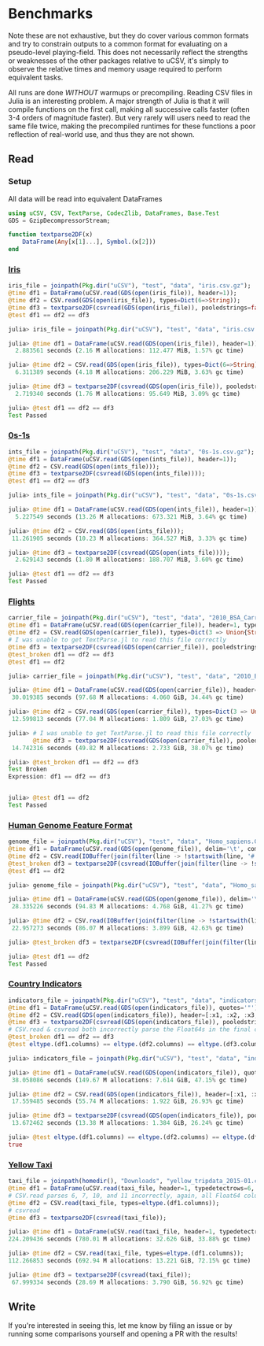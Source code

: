 # Benchmarks

Note these are not exhaustive, but they do cover various common formats and try to constrain outputs to a common format for evaluating on a pseudo-level playing-field. This does not necessarily reflect the strengths or weaknesses of the other packages relative to uCSV, it's simply to observe the relative times and memory usage required to perform equivalent tasks.

All runs are done *WITHOUT* warmups or precompiling. Reading CSV files in Julia is an interesting problem. A major strength of Julia is that it will compile functions on the first call, making all successive calls faster (often 3-4 orders of magnitude faster). But very rarely will users need to read the same file twice, making the precompiled runtimes for these functions a poor reflection of real-world use, and thus they are not shown.

## Read

### Setup

All data will be read into equivalent DataFrames
```julia
using uCSV, CSV, TextParse, CodecZlib, DataFrames, Base.Test
GDS = GzipDecompressorStream;

function textparse2DF(x)
    DataFrame(Any[x[1]...], Symbol.(x[2]))
end
```

### [Iris](https://github.com/cjprybol/uCSV.jl/blob/master/test/data/iris.csv.gz)
```julia
iris_file = joinpath(Pkg.dir("uCSV"), "test", "data", "iris.csv.gz");
@time df1 = DataFrame(uCSV.read(GDS(open(iris_file)), header=1));
@time df2 = CSV.read(GDS(open(iris_file)), types=Dict(6=>String));
@time df3 = textparse2DF(csvread(GDS(open(iris_file)), pooledstrings=false));
@test df1 == df2 == df3
```

```julia
julia> iris_file = joinpath(Pkg.dir("uCSV"), "test", "data", "iris.csv.gz");

julia> @time df1 = DataFrame(uCSV.read(GDS(open(iris_file)), header=1));
  2.883561 seconds (2.16 M allocations: 112.477 MiB, 1.57% gc time)

julia> @time df2 = CSV.read(GDS(open(iris_file)), types=Dict(6=>String));
  6.311389 seconds (4.18 M allocations: 206.229 MiB, 3.63% gc time)

julia> @time df3 = textparse2DF(csvread(GDS(open(iris_file)), pooledstrings=false));
  2.719340 seconds (1.76 M allocations: 95.649 MiB, 3.09% gc time)

julia> @test df1 == df2 == df3
Test Passed

```

### [0s-1s](https://github.com/cjprybol/uCSV.jl/blob/master/test/data/0s-1s.csv.gz)
```julia
ints_file = joinpath(Pkg.dir("uCSV"), "test", "data", "0s-1s.csv.gz");
@time df1 = DataFrame(uCSV.read(GDS(open(ints_file)), header=1));
@time df2 = CSV.read(GDS(open(ints_file)));
@time df3 = textparse2DF(csvread(GDS(open(ints_file))));
@test df1 == df2 == df3
```

```julia
julia> ints_file = joinpath(Pkg.dir("uCSV"), "test", "data", "0s-1s.csv.gz");

julia> @time df1 = DataFrame(uCSV.read(GDS(open(ints_file)), header=1));
  5.227549 seconds (13.26 M allocations: 673.321 MiB, 3.64% gc time)

julia> @time df2 = CSV.read(GDS(open(ints_file)));
 11.261905 seconds (10.23 M allocations: 364.527 MiB, 3.33% gc time)

julia> @time df3 = textparse2DF(csvread(GDS(open(ints_file))));
  2.629143 seconds (1.80 M allocations: 188.707 MiB, 3.60% gc time)

julia> @test df1 == df2 == df3
Test Passed

```

### [Flights](https://github.com/cjprybol/uCSV.jl/blob/master/test/data/2010_BSA_Carrier_PUF.csv.gz)
```julia
carrier_file = joinpath(Pkg.dir("uCSV"), "test", "data", "2010_BSA_Carrier_PUF.csv.gz");
@time df1 = DataFrame(uCSV.read(GDS(open(carrier_file)), header=1, typedetectrows=2, encodings=Dict("" => missing), types=Dict(3 =>  Union{String, Missing})));
@time df2 = CSV.read(GDS(open(carrier_file)), types=Dict(3 => Union{String, Missing}, 4 => String, 5 => String, 8 => String));
# I was unable to get TextParse.jl to read this file correctly
@time df3 = textparse2DF(csvread(GDS(open(carrier_file)), pooledstrings=false, type_detect_rows=228990, nastrings=[""]));
@test_broken df1 == df2 == df3
@test df1 == df2
```

```julia
julia> carrier_file = joinpath(Pkg.dir("uCSV"), "test", "data", "2010_BSA_Carrier_PUF.csv.gz");

julia> @time df1 = DataFrame(uCSV.read(GDS(open(carrier_file)), header=1, typedetectrows=2, encodings=Dict("" => missing), types=Dict(3 =>  Union{String, Missing})));
 30.019385 seconds (97.68 M allocations: 4.060 GiB, 34.44% gc time)

julia> @time df2 = CSV.read(GDS(open(carrier_file)), types=Dict(3 => Union{String, Missing}, 4 => String, 5 => String, 8 => String));
 12.599813 seconds (77.04 M allocations: 1.809 GiB, 27.03% gc time)

julia> # I was unable to get TextParse.jl to read this file correctly
       @time df3 = textparse2DF(csvread(GDS(open(carrier_file)), pooledstrings=false, type_detect_rows=228990, nastrings=[""]));
 14.742316 seconds (49.82 M allocations: 2.733 GiB, 38.07% gc time)

julia> @test_broken df1 == df2 == df3
Test Broken
Expression: df1 == df2 == df3


julia> @test df1 == df2
Test Passed

```

### [Human Genome Feature Format](https://github.com/cjprybol/uCSV.jl/blob/master/test/data/Homo_sapiens.GRCh38.90.gff3.gz)
```julia
genome_file = joinpath(Pkg.dir("uCSV"), "test", "data", "Homo_sapiens.GRCh38.90.gff3.gz");
@time df1 = DataFrame(uCSV.read(GDS(open(genome_file)), delim='\t', comment='#', types=Dict(1 => String)));
@time df2 = CSV.read(IOBuffer(join(filter(line -> !startswith(line, '#'), readlines(GDS(open(genome_file)))), '\n')), delim='\t', types=Dict(1 => String, 2 => String, 3 => String, 6 => String, 7 => String, 8 => String, 9 => String), header=[:x1, :x2, :x3, :x4, :x5, :x6, :x7, :x8, :x9]);
@test_broken df3 = textparse2DF(csvread(IOBuffer(join(filter(line -> !startswith(line, '#'), readlines(GDS(open(genome_file)))), '\n')), '\t', pooledstrings=false));
@test df1 == df2
```

```julia
julia> genome_file = joinpath(Pkg.dir("uCSV"), "test", "data", "Homo_sapiens.GRCh38.90.gff3.gz");

julia> @time df1 = DataFrame(uCSV.read(GDS(open(genome_file)), delim='\t', comment='#', types=Dict(1 => String)));
 28.335226 seconds (94.83 M allocations: 4.768 GiB, 41.27% gc time)

julia> @time df2 = CSV.read(IOBuffer(join(filter(line -> !startswith(line, '#'), readlines(GDS(open(genome_file)))), '\n')), delim='\t', types=Dict(1 => String, 2 => String, 3 => String, 6 => String, 7 => String, 8 => String, 9 => String), header=[:x1, :x2, :x3, :x4, :x5, :x6, :x7, :x8, :x9]);
 22.957273 seconds (86.07 M allocations: 3.899 GiB, 42.63% gc time)

julia> @test_broken df3 = textparse2DF(csvread(IOBuffer(join(filter(line -> !startswith(line, '#'), readlines(GDS(open(genome_file)))), '\n')), '\t', pooledstrings=false));

julia> @test df1 == df2
Test Passed

```

### [Country Indicators](https://github.com/cjprybol/uCSV.jl/blob/master/test/data/indicators.csv.gz)
```julia
indicators_file = joinpath(Pkg.dir("uCSV"), "test", "data", "indicators.csv.gz");
@time df1 = DataFrame(uCSV.read(GDS(open(indicators_file)), quotes='"'));
@time df2 = CSV.read(GDS(open(indicators_file)), header=[:x1, :x2, :x3, :x4, :x5, :x6], types=Dict(1 => String, 2 => String, 3 => String, 4 => String));
@time df3 = textparse2DF(csvread(GDS(open(indicators_file)), pooledstrings=false, header_exists=false, colnames=[:x1, :x2, :x3, :x4, :x5, :x6]));
# CSV.read & csvread both incorrectly parse the Float64s in the final column
@test_broken df1 == df2 == df3
@test eltype.(df1.columns) == eltype.(df2.columns) == eltype.(df3.columns)
```

```julia
julia> indicators_file = joinpath(Pkg.dir("uCSV"), "test", "data", "indicators.csv.gz");

julia> @time df1 = DataFrame(uCSV.read(GDS(open(indicators_file)), quotes='"'));
 38.058086 seconds (149.67 M allocations: 7.614 GiB, 47.15% gc time)

julia> @time df2 = CSV.read(GDS(open(indicators_file)), header=[:x1, :x2, :x3, :x4, :x5, :x6], types=Dict(1 => String, 2 => String, 3 => String, 4 => String));
 17.559485 seconds (55.74 M allocations: 1.922 GiB, 26.93% gc time)

julia> @time df3 = textparse2DF(csvread(GDS(open(indicators_file)), pooledstrings=false, header_exists=false, colnames=[:x1, :x2, :x3, :x4, :x5, :x6]));
 13.672462 seconds (13.38 M allocations: 1.384 GiB, 26.24% gc time)

julia> @test eltype.(df1.columns) == eltype.(df2.columns) == eltype.(df3.columns)
true

```

### [Yellow Taxi](https://s3.amazonaws.com/nyc-tlc/trip+data/yellow_tripdata_2015-01.csv)
```julia
taxi_file = joinpath(homedir(), "Downloads", "yellow_tripdata_2015-01.csv");
@time df1 = DataFrame(uCSV.read(taxi_file, header=1, typedetectrows=6, types=Dict(18=>Union{Float64, Missing}), encodings=Dict("" => missing)));
# CSV.read parses 6, 7, 10, and 11 incorrectly, again, all Float64 columns
@time df2 = CSV.read(taxi_file, types=eltype.(df1.columns));
# csvread
@time df3 = textparse2DF(csvread(taxi_file));
```

```julia
julia> @time df1 = DataFrame(uCSV.read(taxi_file, header=1, typedetectrows=6, types=Dict(18=>Union{Float64, Missing}), encodings=Dict("" => missing)));
224.209436 seconds (780.01 M allocations: 32.626 GiB, 33.88% gc time)

julia> @time df2 = CSV.read(taxi_file, types=eltype.(df1.columns));
112.266853 seconds (692.94 M allocations: 13.221 GiB, 72.15% gc time)

julia> @time df3 = textparse2DF(csvread(taxi_file));
 67.999334 seconds (28.69 M allocations: 3.790 GiB, 56.92% gc time)

```

## Write

If you're interested in seeing this, let me know by filing an issue or by running some comparisons yourself and opening a PR with the results!
